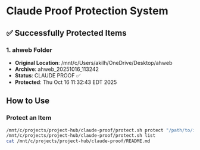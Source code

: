 # Claude Proof Protection System

## ✅ Successfully Protected Items

### 1. ahweb Folder
- **Original Location**: /mnt/c/Users/akilh/OneDrive/Desktop/ahweb
- **Archive**: ahweb_20251016_113242
- **Status**: CLAUDE PROOF ✅
- **Protected**: Thu Oct 16 11:32:43 EDT 2025

## How to Use

### Protect an Item
```bash
/mnt/c/projects/project-hub/claude-proof/protect.sh protect "/path/to/item" "Description"
/mnt/c/projects/project-hub/claude-proof/protect.sh list
cat /mnt/c/projects/project-hub/claude-proof/README.md
